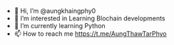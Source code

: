 - 👋 Hi, I’m @aungkhaingphy0
- 👀 I’m interested in Learning Blochain developments
- 🌱 I’m currently learning Python
- 📫 How to reach me https://t.me/AungThawTarPhyo

<!---
aungkhaingphy0/aungkhaingphy0 is a ✨ special ✨ repository because its `README.md` (this file) appears on your GitHub profile.
You can click the Preview link to take a look at your changes.
--->
